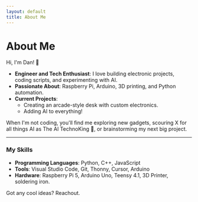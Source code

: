 ```yaml
---
layout: default
title: About Me
---
```


# About Me

Hi, I'm Dan! 👋  

- **Engineer and Tech Enthusiast**: I love building electronic projects, coding scripts, and experimenting with AI.  
- **Passionate About**: Raspberry Pi, Arduino, 3D printing, and Python automation.  
- **Current Projects**:  
   - Creating an arcade-style desk with custom electronics.  
   - Adding AI to everything!
     

When I'm not coding, you'll find me exploring new gadgets, scouring X for all things AI as The AI TechnoKing 🍺, or brainstorming my next big project. 

---

### My Skills
- **Programming Languages**: Python, C++, JavaScript  
- **Tools**: Visual Studio Code, Git, Thonny, Cursor, Arduino
- **Hardware**: Raspberry Pi 5, Arduino Uno, Teensy 4.1, 3D Printer, soldering iron. 

Got any cool ideas? Reachout. 
